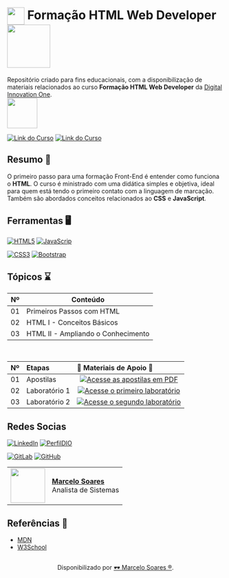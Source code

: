 <h1>
    <a href="https://www.dio.me/">
     <img align="center" width="40px" src="https://hermes.digitalinnovation.one/assets/diome/logo-minimized.png"></a>
    <span> Formação HTML Web Developer</span>
    <img align="center" width="100px" src="https://hermes.dio.me/tracks/62ed1f1d-8d76-4bbc-905f-e73d20cb82f5.png">    
</h1>

Repositório criado para fins educacionais, com a disponibilização de materiais relacionados ao curso **Formação HTML Web Developer** da [Digital Innovation One](https://www.dio.me/). 
<br>
<img width="70px" background-color="black" src="https://hermes.digitalinnovation.one/assets/diome/logo.svg">

[![Link do Curso](https://img.shields.io/badge/▶-000?style=for-the-badge&logo=movie&logoColor=E94D5F)](https://web.dio.me/track/formacao-html-web-developer) 
[![Link do Curso](https://img.shields.io/badge/Acesse%20o%20Curso%20na%20Plataforma-E94D5F?style=for-the-badge)](https://web.dio.me/track/formacao-html-web-developer) 

## Resumo 🎯

O primeiro passo para uma formação Front-End é entender como funciona o **HTML**. O curso é ministrado com uma didática simples e objetiva, ideal para quem está tendo o primeiro contato com a linguagem de marcação. Também são abordados conceitos relacionados ao **CSS** e **JavaScript**.

## Ferramentas 🖥️

[![HTML5](https://img.shields.io/badge/HTML5-E34F26?style=for-the-badge&logo=html5&logoColor=white)](https://www.w3schools.com/html/default.asp)
[![JavaScrip](https://img.shields.io/badge/JavaScript-F7DF1E?style=for-the-badge&logo=javascript&logoColor=black)](https://developer.mozilla.org/pt-BR/docs/Web/JavaScript)

[![CSS3](https://img.shields.io/badge/CSS3-1572B6?style=for-the-badge&logo=css3&logoColor=white)](https://www.w3schools.com/css/default.asp)
[![Bootstrap](https://img.shields.io/badge/Bootstrap-000?style=for-the-badge&logo=bootstrap&logoColor=30A3DC)](https://www.w3schools.com/bootstrap/bootstrap_ver.asp)


## Tópicos ⌛

| Nº |     Conteúdo      |
| -- | ----------------- |
| 01 | Primeiros Passos com HTML  |
| 02 | HTML I - Conceitos Básicos | 
| 03 | HTML II - Ampliando o Conhecimento | 

<br>
<table>
  <thead>
    <tr align="left">
      <th>Nº</th>
      <th>Etapas</th>
      <th>📖 Materiais de Apoio 📖</th>
    </tr>
  </thead>
  <tbody align="left">
    <tr>
      <td>01</td>
      <td>Apostilas</td>
      <td align="center">
        <a href="https://github.com/Mdsoare/html-web-developer/tree/main/01-apoio">
           <img align="center" alt="Acesse as apostilas em PDF" src="https://img.shields.io/badge/clique%20aqui-30A3DC?style=for-the-badge">
        </a>
      </td>
    </tr>
    <tr>
      <td>02</td>
      <td>Laboratório 1</td>
      <td align="center">
        <a href="https://github.com/Mdsoare/html-web-developer/tree/main/02-laboratorio">
           <img align="center" alt="Acesse o primeiro laboratório" src="https://img.shields.io/badge/clique%20aqui-E94D5F?style=for-the-badge">
        </a>
      </td>
    </tr>
    <tr>
      <td>03</td>
      <td>Laboratório 2</td>
      <td align="center">
        <a href="https://github.com/Mdsoare/html-web-developer/tree/main/03-laboratorio">
           <img align="center" alt="Acesse o segundo laboratório" src="https://img.shields.io/badge/clique%20aqui-30A3DC?style=for-the-badge">
        </a>
      </td>
    </tr>
  </tbody>
  <tfoot></tfoot>
</table>

## Redes Socias

[![LinkedIn](https://img.shields.io/badge/LinkedIn-0077B5?style=for-the-badge&logo=linkedin&logoColor=white)](https://www.linkedin.com/in/marcelodsoares/) 
[![PerfilDIO](https://img.shields.io/badge/DIO-0077B5?style=for-the-badge&logo=dio&logoColor=white)](https://web.dio.me/users/marcelo_soares92)

[![GitLab](https://img.shields.io/badge/GitLab-000?style=for-the-badge&logo=gitlab&logoColor=E94D5F)](https://gitlab.com/Mdsoare/)
[![GitHub](https://img.shields.io/badge/GitHub-000?style=for-the-badge&logo=github&logoColor=30A3DC)](https://github.com/Mdsoare/)


<table>
  <tr>
    <td>
      <img width="80px" align="center" src="https://avatars.githubusercontent.com/Mdsoare"/>
    </td>
    <td align="left">
      <a href="https://github.com/Mdsoare">
        <span><b>Marcelo Soares</b></span>
      </a>
      <br>
      <span>Analista de Sistemas</span>
    </td>
  </tr>
</table>

## Referências 🔎
- [MDN](https://developer.mozilla.org/pt-BR/)
- [W3School](https://www.w3schools.com/)

##
<div align="center">Disponibilizado por <a href="https://github.com/Mdsoare">🕶 Marcelo Soares ®</a>.</div>